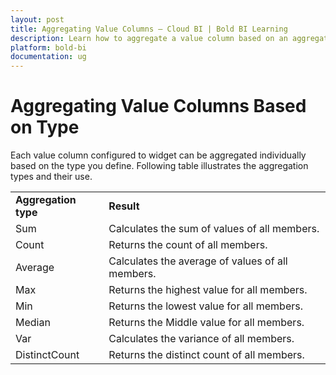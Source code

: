 ```yaml
---
layout: post
title: Aggregating Value Columns – Cloud BI | Bold BI Learning
description: Learn how to aggregate a value column based on an aggregation type in a widget in Bold BI Cloud dashboard.
platform: bold-bi
documentation: ug
---
```


# Aggregating Value Columns Based on Type

Each value column configured to widget can be aggregated individually based on the type you define. Following table illustrates the aggregation types and their use.

<table>
<tr>
<td>
<b>Aggregation type</b></td><td>
<b>Result</b></td></tr>
<tr>
<td>
Sum</td><td>
Calculates the sum of values of all members.</td></tr>
<tr>
<td>
Count</td><td>
Returns the count of all members.</td></tr>
<tr>
<td>
Average</td><td>
Calculates the average of values of all members.</td></tr>
<tr>
<td>
Max</td><td>
Returns the highest value for all members.</td></tr>
<tr>
<td>
Min</td><td>
Returns the lowest value for all members.</td></tr>
<tr>
<td>
Median</td><td>
Returns the Middle value for all members.</td></tr>
<tr>
<td>
Var</td><td>
Calculates the variance of all members.</td></tr>
<tr>
<td>
DistinctCount</td><td>
Returns the distinct count of all members.</td></tr>
</table>




